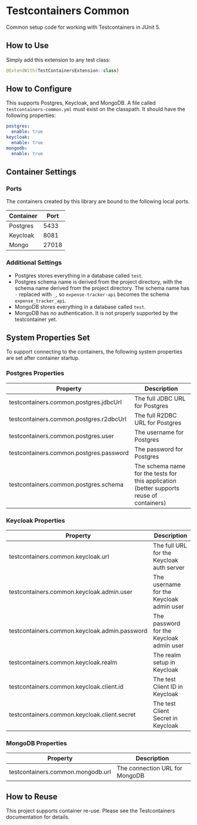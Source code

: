 # Testcontainers Common

Common setup code for working with Testcontainers in JUnit 5.

## How to Use

Simply add this extension to any test class:

```kotlin
@ExtendWith(TestContainersExtension::class)
```

## How to Configure

This supports Postgres, Keycloak, and MongoDB. A file called `testcontainers-common.yml` must exist on the classpath. It should have the following properties:

```yaml
postgres:
  enable: true
keycloak:
  enable: true
mongodb:
  enable: true
```

## Container Settings

### Ports

The containers created by this library are bound to the following local ports.

| Container | Port  |
|-----------|-------|
| Postgres  | 5433  |
| Keycloak  | 8081  |
| Mongo     | 27018 |

### Additional Settings

- Postgres stores everything in a database called `test`.
- Postgres schema name is derived from the project directory, with the schema name derived from the project directory. The schema name has `-` replaced with `_`, so `expense-tracker-api` becomes the schema `expense_tracker_api`.
- MongoDB stores everything in a database called `test`.
- MongoDB has no authentication. It is not properly supported by the testcontainer yet.

## System Properties Set

To support connecting to the containers, the following system properties are set after container startup.

### Postgres Properties

| Property                                | Description                                                                              |
|-----------------------------------------|------------------------------------------------------------------------------------------|
| testcontainers.common.postgres.jdbcUrl  | The full JDBC URL for Postgres                                                           |
| testcontainers.common.postgres.r2dbcUrl | The full R2DBC URL for Postgres                                                          |
| testcontainers.common.postgres.user     | The username for Postgres                                                                |  
| testcontainers.common.postgres.password | The password for Postgres                                                                |
| testcontainers.common.postgres.schema   | The schema name for the tests for this application (better supports reuse of containers) |

### Keycloak Properties

| Property                                      | Description                               |
|-----------------------------------------------|-------------------------------------------|
| testcontainers.common.keycloak.url            | The full URL for the Keycloak auth server |
| testcontainers.common.keycloak.admin.user     | The username for the Keycloak admin user  |
| testcontainers.common.keycloak.admin.password | The password for the Keycloak admin user  |
| testcontainers.common.keycloak.realm          | The realm setup in Keycloak               |
| testcontainers.common.keycloak.client.id      | The test Client ID in Keycloak            |
| testcontainers.common.keycloak.client.secret  | The test Client Secret in Keycloak        |

### MongoDB Properties

| Property                          | Description                    |
|-----------------------------------|--------------------------------|
| testcontainers.common.mongodb.url | The connection URL for MongoDB |

## How to Reuse

This project supports container re-use. Please see the Testcontainers documentation for details.